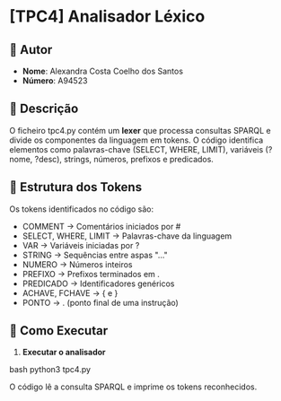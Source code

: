 # [TPC4] Analisador Léxico 

## 👤 Autor  
 - **Nome**: Alexandra Costa Coelho dos Santos
 - **Número**: A94523

## 📜 Descrição
O ficheiro tpc4.py contém um **lexer** que processa consultas SPARQL e divide os componentes da linguagem em tokens. O código identifica elementos como palavras-chave (SELECT, WHERE, LIMIT), variáveis (?nome, ?desc), strings, números, prefixos e predicados.


## 📂 Estrutura dos Tokens
Os tokens identificados no código são:
- COMMENT → Comentários iniciados por #
- SELECT, WHERE, LIMIT → Palavras-chave da linguagem
- VAR → Variáveis iniciadas por ?
- STRING → Sequências entre aspas "..."
- NUMERO → Números inteiros
- PREFIXO → Prefixos terminados em .
- PREDICADO → Identificadores genéricos
- ACHAVE, FCHAVE → { e }
- PONTO → . (ponto final de uma instrução)

## 🚀 Como Executar
1. **Executar o analisador**
   
bash
   python3 tpc4.py


O código lê a consulta SPARQL e imprime os tokens reconhecidos.
